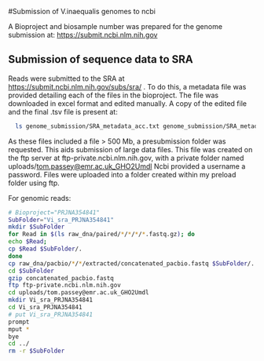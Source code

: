 
#Submission of V.inaequalis genomes to ncbi 


A Bioproject and biosample number was prepared for the genome submission at:
https://submit.ncbi.nlm.nih.gov


## Submission of sequence data to SRA

Reads were submitted to the SRA at https://submit.ncbi.nlm.nih.gov/subs/sra/ .
To do this, a metadata file was provided detailing each of the files in the
bioproject. The file was downloaded in excel format and edited manually. A copy
of the edited file and the final .tsv file is present at:

```bash
  ls genome_submission/SRA_metadata_acc.txt genome_submission/SRA_metadata_acc.xlsx
  ```

As these files included a file > 500 Mb, a presubmission folder was requested.
This aids submission of large data files. This file was created on the ftp server
at ftp-private.ncbi.nlm.nih.gov, with a private folder named
uploads/tom.passey@emr.ac.uk_GHO2Umdl Ncbi provided a username a password.
Files were uploaded into a folder created within my preload folder using ftp.

For genomic reads:
```bash
# Bioproject="PRJNA354841"
SubFolder="Vi_sra_PRJNA354841"
mkdir $SubFolder
for Read in $(ls raw_dna/paired/*/*/*/*.fastq.gz); do
echo $Read;
cp $Read $SubFolder/.
done
cp raw_dna/pacbio/*/*/extracted/concatenated_pacbio.fastq $SubFolder/.
cd $SubFolder
gzip concatenated_pacbio.fastq
ftp ftp-private.ncbi.nlm.nih.gov
cd uploads/tom.passey@emr.ac.uk_GHO2Umdl
mkdir Vi_sra_PRJNA354841
cd Vi_sra_PRJNA354841
# put Vi_sra_PRJNA354841
prompt
mput *
bye
cd ../
rm -r $SubFolder
```


